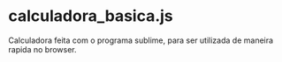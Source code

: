 # calculadora_basica.js

Calculadora feita com o programa sublime, para ser utilizada de maneira rapida no browser.
